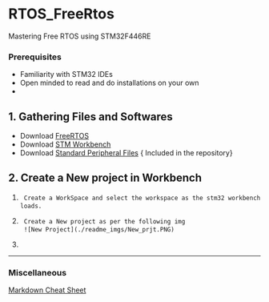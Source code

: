 # RTOS_FreeRtos
Mastering Free RTOS using STM32F446RE

### Prerequisites
- Familiarity with STM32 IDEs
- Open minded to read and do installations on your own
- 

## 1. Gathering Files and Softwares 

- Download [FreeRTOS](https://www.freertos.org/)
- Download [STM Workbench](https://www.openstm32.org/HomePage)
- Download [Standard Peripheral Files](./StdPeri_files) { Included in the repository}

## 2. Create a New project in Workbench

1. 		Create a WorkSpace and select the workspace as the stm32 workbench loads.
2.		Create a New project as per the following img
		![New Project](./readme_imgs/New_prjt.PNG) 
3.	

---
### Miscellaneous

[Markdown Cheat Sheet](markdown-cheat-sheet.md)